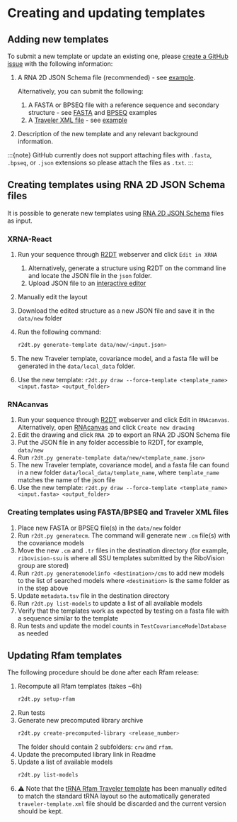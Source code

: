 # Creating and updating templates

## Adding new templates

To submit a new template or update an existing one, please [create a GitHub issue](https://github.com/RNAcentral/R2DT/issues/new) with the following information:

1. A RNA 2D JSON Schema file (recommended) - see [example](https://github.com/RNAcentral/R2DT/blob/main/examples/RF02976.json).

    Alternatively, you can submit the following:
    1. A FASTA or BPSEQ file with a reference sequence and secondary structure - see [FASTA](https://github.com/RNAcentral/R2DT/blob/main/data/rfam/RF00012/RF00012-traveler.fasta) and [BPSEQ](https://github.com/RNAcentral/R2DT/blob/main/data/ribovision-ssu/bpseq/EC_SSU_3D.bpseq) examples
    1. A [Traveler XML file](https://github.com/cusbg/traveler#traveler-intermediate-format) - see [example](https://github.com/RNAcentral/R2DT/blob/main/data/rfam/RF00003/traveler-template.xml)

1. Description of the new template and any relevant background information.

:::{note}
GitHub currently does not support attaching files with `.fasta`, `.bpseq`, or `.json` extensions so please attach the files as `.txt`.
:::

## Creating templates using RNA 2D JSON Schema files

It is possible to generate new templates using [RNA 2D JSON Schema](https://github.com/LDWLab/RNA2D-data-schema/) files as input.

### XRNA-React

1. Run your sequence through [R2DT](https://r2dt.bio) webserver and click `Edit in XRNA`
    1. Alternatively, generate a structure using R2DT on the command line and locate the JSON file in the `json` folder.
    1. Upload JSON file to an [interactive editor](https://ldwlab.github.io/XRNA-React)
1. Manually edit the layout
1. Download the edited structure as a new JSON file and save it in the `data/new` folder
1. Run the following command:

    ```bash
    r2dt.py generate-template data/new/<input.json>
    ```

1. The new Traveler template, covariance model, and a fasta file will be generated in the `data/local_data` folder.
1. Use the new template: `r2dt.py draw --force-template <template_name> <input.fasta> <output_folder>`

### RNAcanvas

1. Run your sequence through [R2DT](https://r2dt.bio) webserver and click Edit in `RNAcanvas`. Alternatively, open [RNAcanvas](https://rnacanvas.app) and click `Create new drawing`
1. Edit the drawing and click `RNA 2D` to export an RNA 2D JSON Schema file
1. Put the JSON file in any folder accessible to R2DT, for example, `data/new`
1. Run `r2dt.py generate-template data/new/<template_name.json>`
1. The new Traveler template, covariance model, and a fasta file can found in a new folder `data/local_data/template_name`, where `template_name` matches the name of the json file
1. Use the new template: `r2dt.py draw --force-template <template_name> <input.fasta> <output_folder>`

### Creating templates using FASTA/BPSEQ and Traveler XML files

1. Place new FASTA or BPSEQ file(s) in the `data/new` folder
1. Run `r2dt.py generatecm`. The command will generate new `.cm` file(s) with the covariance models
1. Move the new `.cm` and `.tr` files in the destination directory (for example, `ribovision-ssu` is where all SSU templates submitted by the RiboVision group are stored)
1. Run `r2dt.py generatemodelinfo <destination>/cms` to add new models to the list of searched models where `<destination>` is the same folder as in the step above
1. Update `metadata.tsv` file in the destination directory
1. Run `r2dt.py list-models` to update a list of all available models
1. Verify that the templates work as expected by testing on a fasta file with a sequence similar to the template
1. Run tests and update the model counts in `TestCovarianceModelDatabase` as needed

## Updating Rfam templates

The following procedure should be done after each Rfam release:

1. Recompute all Rfam templates (takes ~6h)
    ```bash
    r2dt.py setup-rfam
    ```
1. Run tests
1. Generate new precomputed library archive
    ```bash
    r2dt.py create-precomputed-library <release_number>
    ```
    The folder should contain 2 subfolders: `crw` and `rfam`.
1. Update the precomputed library link in Readme
1. Update a list of available models
    ```bash
    r2dt.py list-models
    ```
1. ⚠️ Note that the [tRNA Rfam Traveler template](https://github.com/RNAcentral/R2DT/blob/main/data/rfam/RF00005/traveler-template.xml) has been manually edited to match the standard tRNA layout so the automatically generated `traveler-template.xml` file should be discarded and the current version should be kept.
